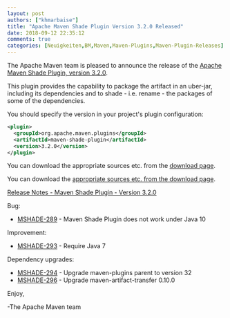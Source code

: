 ```yaml
---
layout: post
authors: ["khmarbaise"]
title: "Apache Maven Shade Plugin Version 3.2.0 Released"
date: 2018-09-12 22:35:12
comments: true
categories: [Neuigkeiten,BM,Maven,Maven-Plugins,Maven-Plugin-Releases]
---
```

The Apache Maven team is pleased to announce the release of the [Apache
Maven Shade Plugin, version 3.2.0](https://maven.apache.org/plugins/maven-shade-plugin/).

This plugin provides the capability to package the artifact in an uber-jar,
including its dependencies and to shade - i.e. rename - the packages of some of
the dependencies.

You should specify the version in your project's plugin configuration:

``` xml
<plugin>
  <groupId>org.apache.maven.plugins</groupId>
  <artifactId>maven-shade-plugin</artifactId>
  <version>3.2.0</version>
</plugin>
```

You can download the appropriate sources etc. from the [download page](https://maven.apache.org/plugins/maven-shade-plugin/download.cgi).


<!-- more -->

You can download the [appropriate sources etc. from the download page](https://maven.apache.org/plugins/maven-shade-plugin/download.cgi).
 
[Release Notes - Maven Shade Plugin - Version 3.2.0](https://issues.apache.org/jira/secure/ReleaseNote.jspa?projectId=12317921&version=12343491)

Bug:

 * [MSHADE-289](https://issues.apache.org/jira/browse/MSHADE-289) - Maven Shade Plugin does not work under Java 10

Improvement:

 * [MSHADE-293](https://issues.apache.org/jira/browse/MSHADE-293) - Require Java 7

Dependency upgrades:

 * [MSHADE-294](https://issues.apache.org/jira/browse/MSHADE-294) - Upgrade maven-plugins parent to version 32
 * [MSHADE-296](https://issues.apache.org/jira/browse/MSHADE-296) - Upgrade maven-artifact-transfer 0.10.0

Enjoy,

-The Apache Maven team

